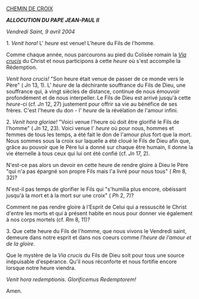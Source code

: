 [CHEMIN DE CROIX](http://www.vatican.va/news_services/liturgy/2004/documents/ns_lit_doc_20040409_via-crucis_fr.html)

***ALLOCUTION DU PAPE JEAN-PAUL II***

*Vendredi Saint, 9 avril 2004*

1. *Venit hora!* L' *heure* est venue! L'heure du Fils de l'homme.

Comme chaque année, nous parcourons au pied du Colisée romain la *[Via crucis](http://www.vatican.va/news_services/liturgy/2004/documents/ns_lit_doc_20040409_via-crucis_fr.html)* du Christ et nous participons à cette *heure* où s'est accomplie la Rédemption.

*Venit hora crucis!* "Son heure était venue de passer de ce monde vers le Père" ( *Jn* 13, 1). L' *heure* de la déchirante souffrance du Fils de Dieu, une souffrance qui, à vingt siècles de distance, continue de nous émouvoir profondément et de nous interpeller. Le Fils de Dieu est arrivé jusqu'à cette *heure*-ci (cf. *Jn* 12, 27) justement pour offrir sa vie au bénéfice de ses frères. C'est l'heure du don - l' *heure* de la révélation de l'amour infini.

2. *Venit hora gloriae!* "Voici venue l'heure où doit être glorifié le Fils de l'homme" ( *Jn* 12, 23). Voici venue l' *heure* où pour nous, hommes et femmes de tous les temps, a été fait le don de l'amour plus fort que la mort. Nous sommes sous la croix sur laquelle a été cloué le Fils de Dieu afin que, grâce au pouvoir que le Père lui a donné sur chaque être humain, Il donne la vie éternelle à tous ceux qui lui ont été confié (cf. *Jn* 17, 2).

N'est-ce pas alors un devoir en cette heure de rendre gloire à Dieu le Père "qui n'a pas épargné son propre Fils mais l'a livré pour nous tous" ( *Rm* 8, 32)?

N'est-il pas temps de glorifier le Fils qui "s'humilia plus encore, obéissant jusqu'à la mort et à la mort sur une croix" ( *Ph* 2, 7)?

Comment ne pas rendre gloire à l'Esprit de Celui qui a ressuscité le Christ d'entre les morts et qui à présent habite en nous pour donner vie également à nos corps mortels (cf. *Rm* 8, 11)?

3. Que cette heure du Fils de l'homme, que nous vivons le Vendredi saint, demeure dans notre esprit et dans nos coeurs comme *l'heure de l'amour et de la gloire*.

Que le mystère de la *Via crucis* du Fils de Dieu soit pour tous une source inépuisable d'espérance. Qu'il nous réconforte et nous fortifie encore lorsque notre heure viendra.

*Venit hora redemptionis. Glorificemus Redemptorem!*

Amen.